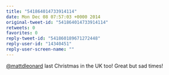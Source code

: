 ```yaml
---
title: "541864014733914114"
date: Mon Dec 08 07:57:03 +0000 2014
original-tweet-id: "541864014733914114"
retweets: 0
favorites: 0
reply-tweet-id: "541860189671272448"
reply-user-id: "14340451"
reply-user-screen-name: ""
---
```

<a href="https://twitter.com/mattdleonard">@mattdleonard</a> last Christmas in the UK too! Great but sad times!

